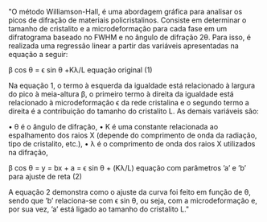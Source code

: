 "O método Williamson-Hall, é uma abordagem gráfica para analisar os picos de difração de materiais 
policristalinos. Consiste em determinar o tamanho de cristalito e a microdeformação para cada fase 
em um difratograma baseado no FWHM e no ângulo de difração 2θ. Para isso, é realizada uma regressão 
linear a partir das variáveis apresentadas na equação a seguir:

β cos θ = ϵ sin θ +Kλ/L equação original (1)

Na equação 1, o termo à esquerda da igualdade está relacionado à largura do pico à meia-altura β, 
o primeiro termo à direita da igualdade está relacionado à microdeformação ϵ da rede cristalina e 
o segundo termo a direita é a contribuição do tamanho do cristalito L. As demais variáveis são:

• θ é o ângulo de difração,
• K é uma constante relacionada ao espalhamento dos raios X (depende do comprimento de onda da
radiação, tipo de cristalito, etc.),
• λ é o comprimento de onda dos raios X utilizados na difração,

β cos θ = y = bx + a = ϵ sin θ + (Kλ/L) equação com parâmetros ’a’ e ’b’ para ajuste de reta (2)

A equação 2 demonstra como o ajuste da curva foi feito em função de θ, sendo que ’b’ relaciona-se 
com ϵ sin θ, ou seja, com a microdeformação e, por sua vez, ’a’ está ligado ao tamanho do cristalito L."
